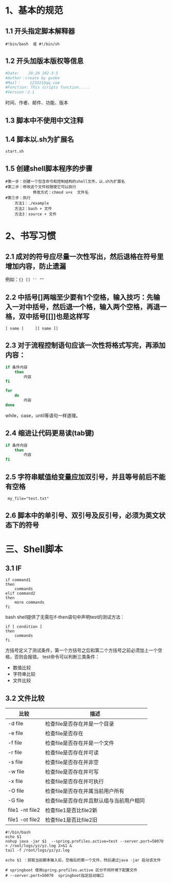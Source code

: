 # 1、基本的规范
## 1.1 开头指定脚本解释器
`#!bin/bash  或 #!/bin/sh`

## 1.2 开头加版本版权等信息
```bash
#Date:    20:20 202-3-5
#Author：create by guoke
#Mail：    123321@qq.com
#Function: This scripts function.....
#Version：2.1
```
时间、作者、邮件、功能、版本

## 1.3 脚本中不使用中文注释

## 1.4 脚本以.sh为扩展名
`start.sh`

## 1.5 创建shell脚本程序的步骤
```
#第一步：创建一个包含命令和控制结构的shell文件，以.sh为扩展名
#第二步：修改这个文件权限使它可以执行
            修改方式：chmod u+x  文件名
#第三步：执行
    方法1：./example
    方法2：bash + 文件
    方法3：source + 文件
```

# 2、书写习惯
## 2.1 成对的符号应尽量一次性写出，然后退格在符号里增加内容，防止遗漏
例如：`{} [] '' "" `

## 2.2 中括号[]两端至少要有1个空格，输入技巧：先输入一对中括号，然后退一个格，输入两个空格，再退一格，双中括号[[]]也是这样写
`[ name ]     [[ name ]] `
## 2.3 对于流程控制语句应该一次性将格式写完，再添加内容：
```bash
if 条件内容
	then
		内容
fi
```
```bash
for
	do
		内容
done
```
while，case，until等语句一样道理。

## 2.4 缩进让代码更易读(tab键)
```bash
if 条件内容
	then
		内容
fi
```
## 2.5 字符串赋值给变量应加双引号，并且等号前后不能有空格
` my_file="test.txt"`

## 2.6 脚本中的单引号、双引号及反引号，必须为英文状态下的符号

# 三、Shell脚本
## 3.1 IF
```shell
if command1
then
	commands
elif command2
then
	more commands
fi
```

bash shell提供了无需在if-then语句中声明test的测试方法：
```shell
if [ condition ]
then
	commands
fi
```
方括号定义了测试条件，第一个方括号之后和第二个方括号之前必须加上一个空格，否则会报错。
test命令可以判断三类条件：
 - 数值比较
 - 字符串比较
 - 文件比较
## 3.2 文件比较
|  比较 | 描述  |
| ------------ | ------------ |
| -d file  |  检查file是否存在并是一个目录 |
| -e file  | 检查file是否存在  |
| -f file  | 检查file是否存在并是一个文件  |
| -r file  | 检查file是否存在并可读  |
| -s file  | 检查file是否存在并非空  |
| -w file  | 检查file是否存在并可写  |
| -x file  | 检查file是否存在并可执行 |
| -O file  | 检查file是否存在并属当前用户所有 |
| -G file  | 检查file是否存在并且默认组与当前用户相同 |
| file1 -nt file2 | 检查file1是否比file2新 |
| file1 -ot file2 | 检查file1是否比file2旧 |

```shell
#!/bin/bash
echo $1
nohup java -jar $1  --spring.profiles.active=test --server.port=50070 > /root/logs/yz/yz.log 2>&1 &
tail -f /root/logs/yz/yz.log
```

```
echo $1 ：获取当前脚本输入后，空格后的第一个文件，然后通过java -jar 启动该文件
```

```
# springboot 使用spring.profiles.active 区分不同环境下配置文件
# --server.port=50070  springboot指定启动端口
```

